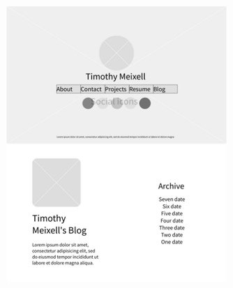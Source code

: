 ![Index Wireframe](./imgs/wireframe-index.jpg)
![Blog Index Wireframe](./imgs/wireframe-blog-index.jpg)

